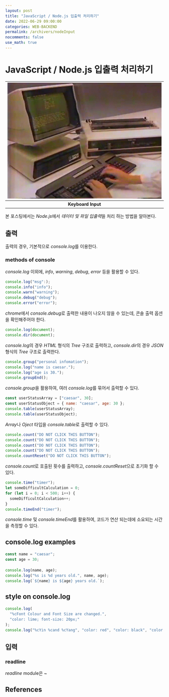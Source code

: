 ```yaml
---
layout: post
title: "JavaScript / Node.js 입출력 처리하기"
date: 2022-06-29 09:00:00
categories: WEB-BACKEND
permalink: /archivers/nodeInput
nocomments: false
use_math: true
---
```


# JavaScript / Node.js 입출력 처리하기

| ![keyboardInput](/assets/posts/2022-06-29-nodeInput/keyboardInput.gif) |
| :--------------------------------------------------------------------: |
|                         <b>Keyboard Input</b>                          |

본 포스팅에서는 *Node.js*에서 *데이터 및 파일 입출력*을 처리 하는 방법을 알아본다.

## 출력

출력의 경우, 기본적으로 *console.log*를 이용한다.

### methods of console

_console.log_ 이외에, _info_, _warning_, _debug_, _error_ 등을 활용할 수 있다.

```javascript
console.log("msg":);
console.info("info");
console.warn("warning");
console.debug("debug");
console.error("error");
```

*chrome*에서 *console.debug*로 출력한 내용이 나오지 않을 수 있는데, 콘솔 출력 옵션을 확인해주어야 한다.

```javascript
console.log(document);
console.dir(document);
```

*console.log*의 경우 _HTML_ 형식의 _Tree_ 구조로 출력하고, *console.dir*의 경우 _JSON_ 형식의 _Tree_ 구조로 출력한다.

```javascript
console.group("personal infomation");
console.log("name is caesar.");
console.log("age is 30.");
console.groupEnd();
```

*console.group*을 활용하여, 여러 *console.log*를 묶어서 출력할 수 있다.

```javascript
const userStatusArray = ["caesar", 30];
const userStatusObject = { name: "caesar", age: 30 };
console.table(userStatusArray);
console.table(userStatusObject);
```

*Array*나 _Oject_ 타입을 *console.table*로 출력할 수 있다.

```javascript
console.count("DO NOT CLICK THIS BUTTON");
console.count("DO NOT CLICK THIS BUTTON");
console.count("DO NOT CLICK THIS BUTTON");
console.count("DO NOT CLICK THIS BUTTON");
console.countReset("DO NOT CLICK THIS BUTTON");
```

*console.count*로 호출된 횟수를 출력하고, *console.countReset*으로 초기화 할 수 있다.

```javascript
console.time("timer");
let someDifficultCalculation = 0;
for (let i = 0; i < 500; i++) {
  someDifficultCalculation++;
}
console.timeEnd("timer");
```

_console.time_ 및 *console.timeEnd*를 활용하여, 코드가 연산 되는데에 소요되는 시간을 측정할 수 있다.

## console.log examples

```javascript
const name = "caesar";
const age = 30;

console.log(name, age);
console.log("%s is %d years old.", name, age);
console.log(`${name} is ${age} years old.`);
```

## style on console.log

```javascript
console.log(
  "%cFont Colour and Font Size are changed.",
  "color: lime; font-size: 20px;"
);
console.log("%cYin %cand %cYang", "color: red", "color: black", "color: blue");
```

## 입력

### readline

_readline_ module은 ~

## References

<!-- [Array on mozzila.org](https://developer.mozilla.org/ko/docs/Web/JavaScript/Reference/Global_Objects/Array){: target="\_blank"} -->

<!-- ![permasecond](/assets/posts/2020-02-21-cmdcolor/permasecond.png) -->
